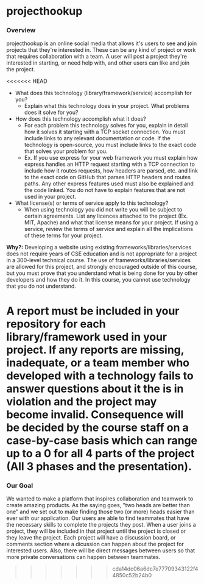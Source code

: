 # projecthookup

### Overview

projecthookup is an online social media that allows it's users to see and join projects that they're interested in.  These can be any kind of project or work that requires collaboration with a team.  A user will post a project they're interested in starting, or need help with, and other users can like and join the project.  

<<<<<<< HEAD
* What does this technology (library/framework/service) accomplish for you?
  * Explain what this technology does in your project. What problems does it solve for you?
* How does this technology accomplish what it does?
  * For each problem this technology solves for you, explain in detail how it solves it starting with a TCP socket connection. You must include links to any relevant documentation or code. If the technology is open-source, you must include links to the exact code that solves your problem for you.
  * Ex. If you use express for your web framework you must explain how express handles an HTTP request starting with a TCP connection to include how it routes requests, how headers are parsed, etc. and link to the exact code on GitHub that parses HTTP headers and routes paths. Any other express features used must also be explained and the code linked. You do not have to explain features that are not used in your project.
* What license(s) or terms of service apply to this technology?
  * When using technology you did not write you will be subject to certain agreements. List any licences attached to the project (Ex. MIT, Apache) and what that license means for your project. If using a service, review the terms of service and explain all the implications of these terms for your project.

**Why?:** Developing a website using existing frameworks/libraries/services does not require years of CSE education and is not appropriate for a project in a 300-level technical course. The use of frameworks/libraries/services are allowed for this project, and strongly encouraged outside of this course, but you must prove that you understand what is being done for you by other developers and how they do it. In this course, you cannot use technology that you do not understand.

A report must be included in your repository for each library/framework used in your project. If any reports are missing, inadequate, or a team member who developed with a technology fails to answer questions about it the is in violation and the project may become invalid. Consequence will be decided by the course staff on a case-by-case basis which can range up to a 0 for all 4 parts of the project (All 3 phases and the presentation).
=======
### Our Goal

We wanted to make a platform that inspires collaboration and teamwork to create amazing products.  As the saying goes, "two heads are better than one" and we set out to make finding those two (or more) heads easier than ever with our application.  Our users are able to find teammates that have the necessary skills to complete the projects they post.  When a user joins a project, they will be included in that project until the project is closed or they leave the project.  Each project will have a discussion board, or comments section where a dicussion can happen about the project for interested users.  Also, there will be direct messages between users so that more private conversations can happen between teammates.
>>>>>>> cda14dc06a6dc7e77709343122f44850c52b24b0
